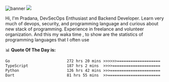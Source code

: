 ![banner](.github/banner-profile.jpeg)
<img src="https://user-images.githubusercontent.com/73097560/115834477-dbab4500-a447-11eb-908a-139a6edaec5c.gif"></p>

Hi, I'm Pradana, DevSecOps Enthusiast and Backend Developer. Learn very much of devops, security, and programming language and curious about new stack of programming. Experience in freelance and volunteer organization. And this my waka time , to show are the statistics of programming languages that I often use

📊 **Quote Of The Day is:**
<!--START_SECTION:waka-->

```txt
Go                         272 hrs 20 mins >>>>>>===================   24.28 %
TypeScript                 187 hrs 2 mins  >>>>=====================   16.68 %
Python                     126 hrs 42 mins >>>======================   11.30 %
Dart                       81 hrs 55 mins  >>=======================   07.30 %
```

<!--END_SECTION:waka-->
